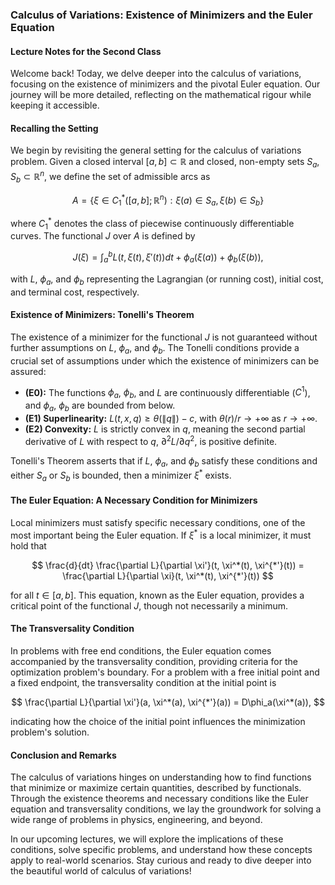 ### Calculus of Variations: Existence of Minimizers and the Euler Equation

#### Lecture Notes for the Second Class

Welcome back! Today, we delve deeper into the calculus of variations, focusing on the existence of minimizers and the pivotal Euler equation. Our journey will be more detailed, reflecting on the mathematical rigour while keeping it accessible.

#### Recalling the Setting

We begin by revisiting the general setting for the calculus of variations problem. Given a closed interval $[a, b] \subset \mathbb{R}$ and closed, non-empty sets $S_a, S_b \subset \mathbb{R}^n$, we define the set of admissible arcs as

$$
A = \{\xi \in C^*_1([a, b]; \mathbb{R}^n) : \xi(a) \in S_a, \xi(b) \in S_b\}
$$

where $C^*_1$ denotes the class of piecewise continuously differentiable curves. The functional $J$ over $A$ is defined by

$$
J(\xi) = \int_a^b L(t, \xi(t), \xi'(t))dt + \phi_a(\xi(a)) + \phi_b(\xi(b)),
$$

with $L$, $\phi_a$, and $\phi_b$ representing the Lagrangian (or running cost), initial cost, and terminal cost, respectively.

#### Existence of Minimizers: Tonelli's Theorem

The existence of a minimizer for the functional $J$ is not guaranteed without further assumptions on $L$, $\phi_a$, and $\phi_b$. The Tonelli conditions provide a crucial set of assumptions under which the existence of minimizers can be assured:

- **(E0):** The functions $\phi_a$, $\phi_b$, and $L$ are continuously differentiable ($C^1$), and $\phi_a$, $\phi_b$ are bounded from below.
- **(E1) Superlinearity:** $L(t, x, q) \geq \theta(\|q\|) - c$, with $\theta(r)/r \rightarrow +\infty$ as $r \rightarrow +\infty$.
- **(E2) Convexity:** $L$ is strictly convex in $q$, meaning the second partial derivative of $L$ with respect to $q$, $\partial^2 L/\partial q^2$, is positive definite.

Tonelli's Theorem asserts that if $L$, $\phi_a$, and $\phi_b$ satisfy these conditions and either $S_a$ or $S_b$ is bounded, then a minimizer $\xi^*$ exists.

#### The Euler Equation: A Necessary Condition for Minimizers

Local minimizers must satisfy specific necessary conditions, one of the most important being the Euler equation. If $\xi^*$ is a local minimizer, it must hold that

$$
\frac{d}{dt} \frac{\partial L}{\partial \xi'}(t, \xi^*(t), \xi^{*'}(t)) = \frac{\partial L}{\partial \xi}(t, \xi^*(t), \xi^{*'}(t))
$$

for all $t \in [a, b]$. This equation, known as the Euler equation, provides a critical point of the functional $J$, though not necessarily a minimum.

#### The Transversality Condition

In problems with free end conditions, the Euler equation comes accompanied by the transversality condition, providing criteria for the optimization problem's boundary. For a problem with a free initial point and a fixed endpoint, the transversality condition at the initial point is

$$
\frac{\partial L}{\partial \xi'}(a, \xi^*(a), \xi^{*'}(a)) = D\phi_a(\xi^*(a)),
$$

indicating how the choice of the initial point influences the minimization problem's solution.

#### Conclusion and Remarks

The calculus of variations hinges on understanding how to find functions that minimize or maximize certain quantities, described by functionals. Through the existence theorems and necessary conditions like the Euler equation and transversality conditions, we lay the groundwork for solving a wide range of problems in physics, engineering, and beyond.

In our upcoming lectures, we will explore the implications of these conditions, solve specific problems, and understand how these concepts apply to real-world scenarios. Stay curious and ready to dive deeper into the beautiful world of calculus of variations!
